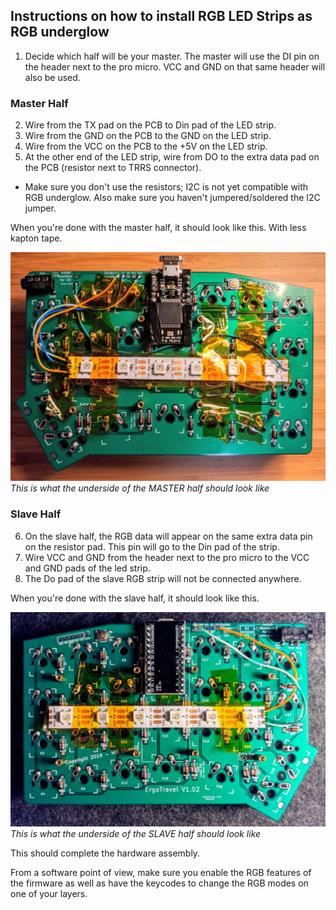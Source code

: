 ## Instructions on how to install RGB LED Strips as RGB underglow

1. Decide which half will be your master.  The master will use the DI pin on the header next to the pro micro. VCC and GND on that same header will also be used.

### Master Half

2. Wire from the TX pad on the PCB to Din pad of the LED strip.  
3. Wire from the GND on the PCB to the GND on the LED strip.
4. Wire from the VCC on the PCB to the +5V on the LED strip.
5. At the other end of the LED strip, wire from DO to the extra data pad on the PCB (resistor next to TRRS connector). 

* Make sure you don't use the resistors; I2C is not yet compatible with RGB underglow. Also make sure you haven't jumpered/soldered the I2C jumper.

When you're done with the master half, it should look like this. With less kapton tape.

![This is what the underside of the MASTER half should look like.](images/RGB_board_connections_master.jpg)
*This is what the underside of the MASTER half should look like*

### Slave Half

6. On the slave half, the RGB data will appear on the same extra data pin on the resistor pad. This pin will go to the Din pad of the strip.
7. Wire VCC and GND from the header next to the pro micro to the VCC and GND pads of the led strip.
8. The Do pad of the slave RGB strip will not be connected anywhere.

When you're done with the slave half, it should look like this. 

![This is what the underside of the SLAVE half should look like.](images/RGB_board_connections_slave.jpg)
*This is what the underside of the SLAVE half should look like*


This should complete the hardware assembly.

From a software point of view, make sure you enable the RGB features of the firmware as well as have the keycodes to change the RGB modes on one of your layers.